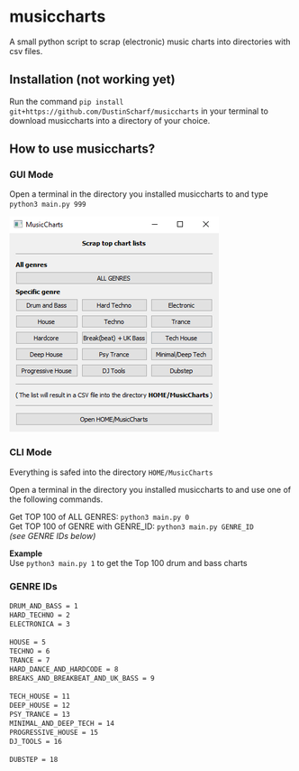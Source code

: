 # musiccharts
A small python script to scrap (electronic) music charts into directories with csv files.

## Installation (not working yet)
Run the command `pip install git+https://github.com/DustinScharf/musiccharts`
in your terminal to download musiccharts into a directory of your choice.

## How to use musiccharts?
### GUI Mode
Open a terminal in the directory you installed musiccharts to and type `python3 main.py 999`  

![This image shows the GUI of musiccharts](window.png "The GUI")

### CLI Mode
Everything is safed into the directory `HOME/MusicCharts`  

Open a terminal in the directory you installed musiccharts to and use one of the following commands.

Get TOP 100 of ALL GENRES: `python3 main.py 0`  
Get TOP 100 of GENRE with GENRE_ID: `python3 main.py GENRE_ID`  
_(see GENRE IDs below)_

**Example**  
Use `python3 main.py 1` to get the Top 100 drum and bass charts

### GENRE IDs
```
DRUM_AND_BASS = 1
HARD_TECHNO = 2
ELECTRONICA = 3

HOUSE = 5
TECHNO = 6
TRANCE = 7
HARD_DANCE_AND_HARDCODE = 8
BREAKS_AND_BREAKBEAT_AND_UK_BASS = 9

TECH_HOUSE = 11
DEEP_HOUSE = 12
PSY_TRANCE = 13
MINIMAL_AND_DEEP_TECH = 14
PROGRESSIVE_HOUSE = 15
DJ_TOOLS = 16

DUBSTEP = 18
```
